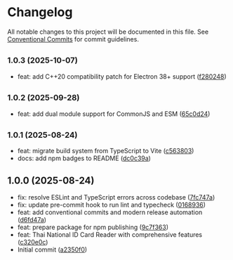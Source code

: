 # Changelog

All notable changes to this project will be documented in this file. See [Conventional Commits](https://conventionalcommits.org) for commit guidelines.



## <small>1.0.3 (2025-10-07)</small>

* feat: add C++20 compatibility patch for Electron 38+ support ([f280248](https://github.com/nonth/thai-national-id-card-reader/commit/f280248))

## <small>1.0.2 (2025-09-28)</small>

* feat: add dual module support for CommonJS and ESM ([65c0d24](https://github.com/nonth/thai-national-id-card-reader/commit/65c0d24))

## <small>1.0.1 (2025-08-24)</small>

* feat: migrate build system from TypeScript to Vite ([c563803](https://github.com/nonth/thai-national-id-card-reader/commit/c563803))
* docs: add npm badges to README ([dc0c39a](https://github.com/nonth/thai-national-id-card-reader/commit/dc0c39a))

## 1.0.0 (2025-08-24)

* fix: resolve ESLint and TypeScript errors across codebase ([7fc747a](https://github.com/nonth/thai-national-id-card-reader/commit/7fc747a))
* fix: update pre-commit hook to run lint and typecheck ([0168936](https://github.com/nonth/thai-national-id-card-reader/commit/0168936))
* feat: add conventional commits and modern release automation ([d6fd47a](https://github.com/nonth/thai-national-id-card-reader/commit/d6fd47a))
* feat: prepare package for npm publishing ([9c7f363](https://github.com/nonth/thai-national-id-card-reader/commit/9c7f363))
* feat: Thai National ID Card Reader with comprehensive features ([c320e0c](https://github.com/nonth/thai-national-id-card-reader/commit/c320e0c))
* Initial commit ([a2350f0](https://github.com/nonth/thai-national-id-card-reader/commit/a2350f0))
